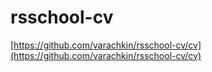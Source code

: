 # rsschool-cv
[https://github.com/varachkin/rsschool-cv/cv](https://github.com/varachkin/rsschool-cv/cv)
